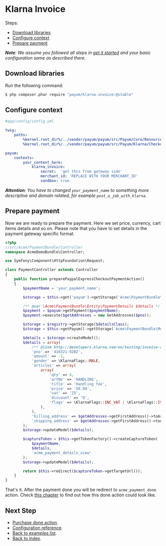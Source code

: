 # Klarna Invoice

Steps:

* [Download libraries](#download-libraries)
* [Configure context](#configure-context)
* [Prepare payment](#prepare-payment)

_**Note**: We assume you followed all steps in [get it started](https://github.com/Payum/PayumBundle/blob/master/Resources/doc/get_it_started.md) and your basic configuration same as described there._

## Download libraries

Run the following command:

```bash
$ php composer.phar require "payum/klarna-invoice:@stable"
```

## Configure context

```yaml
#app/config/config.yml

twig:
    paths:
        %kernel.root_dir%/../vendor/payum/payum/src/Payum/Core/Resources/views: PayumCore
        %kernel.root_dir%/../vendor/payum/payum/src/Payum/Klarna/Checkout/Resources/views: PayumKlarnaCheckout

payum:
    contexts:
        your_context_here:
            klarna_invoice:
                secret:  'get this from gateway side'
                merchant_id: 'REPLACE WITH YOUR MERCHANT_ID'
                sandbox: true
```

_**Attention**: You have to changed `your_payment_name` to something more descriptive and domain related, for example `post_a_job_with_klarna`._

## Prepare payment

Now we are ready to prepare the payment. Here we set price, currency, cart items details and so on.
Please note that you have to set details in the payment gateway specific format.

```php
<?php
//src/Acme/PaymentBundle/Controller
namespace AcmeDemoBundle\Controller;

use Symfony\Component\HttpFoundation\Request;

class PaymentController extends Controller
{
    public function preparePaypalExpressCheckoutPaymentAction()
    {
        $paymentName = 'your_payment_name';

        $storage = $this->get('payum')->getStorage('Acme\PaymentBundle\Entity\PaymentDetails');

        /** @var \Acme\PaymentBundle\Entity\PaymentDetails $details */
        $payment = $payum->getPayment($paymentName);
        $payment->execute($getAddresses = new GetAddresses($pno));

        $storage = $registry->getStorage($detailsClass);
        $storage = $this->getPayum()->getStorage('Acme\PaymentBundle\Model\PaymentDetails');

        $details = $storage->createModel();
        $details = array(
            /** @link http://developers.klarna.com/en/testing/invoice-and-account */
            'pno' => '410321-9202',
            'amount' => -1,
            'gender' => \KlarnaFlags::MALE,
            'articles' => array(
                array(
                    'qty' => 4,
                    'artNo' => 'HANDLING',
                    'title' => 'Handling fee',
                    'price' => '50.99',
                    'vat' => '25',
                    'discount' => '0',
                    'flags' => \KlarnaFlags::INC_VAT | \KlarnaFlags::IS_HANDLING
                ),
            ),
            'billing_address' => $getAddresses->getFirstAddress()->toArray(),
            'shipping_address' => $getAddresses->getFirstAddress()->toArray(),
        );
        $storage->updateModel($details);

        $captureToken = $this->getTokenFactory()->createCaptureToken(
            $paymentName,
            $details,
            'acme_payment_details_view'
        );
        $storage->updateModel($details);

        return $this->redirect($captureToken->getTargetUrl());
    }
}
```

That's it. After the payment done you will be redirect to `acme_payment_done` action.
Check [this chapter](https://github.com/Payum/PayumBundle/blob/master/Resources/doc/purchase_done_action.md) to find out how this done action could look like.

## Next Step

* [Purchase done action](https://github.com/Payum/PayumBundle/blob/master/Resources/doc/purchase_done_action.md).
* [Configuration reference](https://github.com/Payum/PayumBundle/blob/master/Resources/doc/configuration_reference.md).
* [Back to examples list](https://github.com/Payum/PayumBundle/blob/master/Resources/doc/simple_purchase_examples.md).
* [Back to index](https://github.com/Payum/PayumBundle/blob/master/Resources/doc/index.md).
